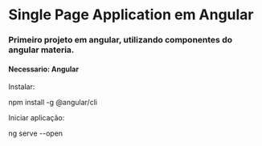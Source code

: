 Single Page Application em Angular
==================================

### Primeiro projeto em angular, utilizando componentes do angular materia.

#### Necessario: Angular

Instalar:

npm install -g @angular/cli

Iniciar aplicação:

ng serve --open
